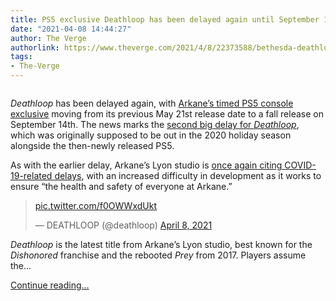 ```yaml
---
title: PS5 exclusive Deathloop has been delayed again until September 14th
date: "2021-04-08 14:44:27"
author: The Verge
authorlink: https://www.theverge.com/2021/4/8/22373588/bethesda-deathloop-ps5-delayed-date
tags:
- The-Verge
---
```

<figure>
      <img alt="" src="https://cdn.vox-cdn.com/thumbor/tF7x94C8WtUuCWWKXz7kJqqbnUk=/300x0:3540x2160/1310x873/cdn.vox-cdn.com/uploads/chorus_image/image/69095225/Deathloop_Rival_Showdown.0.jpg" />
    </figure>

  <p id="BakdTh"><em>Deathloop</em> has been delayed again, with <a href="https://twitter.com/geoffkeighley/status/1271189286553923584?s=20">Arkane’s timed PS5 console exclusive</a> moving from its previous May 21st release date to a fall release on September 14th. The news marks the <a href="https://www.theverge.com/2020/8/18/21374127/deathloop-the-stanley-parable-ultra-deluxe-delayed-2021-coronavirus">second big delay for <em>Deathloop</em></a>, which was originally supposed to be out in the 2020 holiday season alongside the then-newly released PS5. </p>
<p id="UbSJ0W">As with the earlier delay, Arkane’s Lyon studio is <a href="https://twitter.com/deathloop/status/1295722189203832843">once again citing COVID-19-related delays</a>, with an increased difficulty in development as it works to ensure “the health and safety of everyone at Arkane.” </p>
<div id="FgOiof">
<blockquote class="twitter-tweet">
<p lang="und" dir="ltr"><a href="https://t.co/f0OWWxdUkt">pic.twitter.com/f0OWWxdUkt</a></p>— DEATHLOOP (@deathloop) <a href="https://twitter.com/deathloop/status/1380160357872861185?ref_src=twsrc%5Etfw">April 8, 2021</a>
</blockquote>

</div>
<p id="wUTCWm"><em>Deathloop</em> is the latest title from Arkane’s Lyon studio, best known for the <em>Dishonored </em>franchise and the rebooted <em>Prey </em>from 2017. Players assume the...</p>
  <p>
    <a href="https://www.theverge.com/2021/4/8/22373588/bethesda-deathloop-ps5-delayed-date">Continue reading&hellip;</a>
  </p>